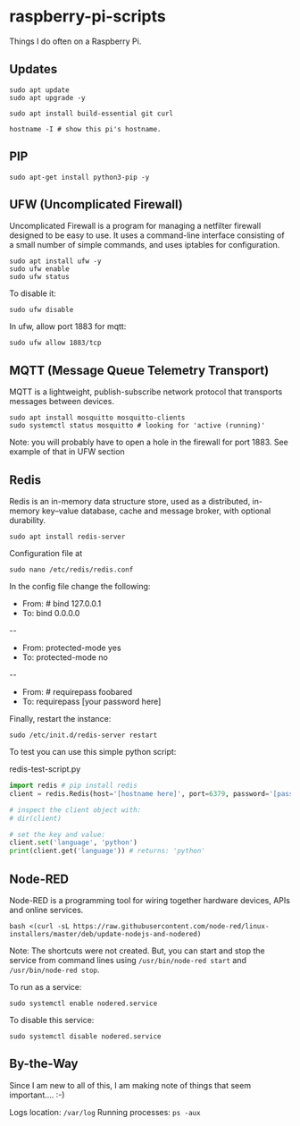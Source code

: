 # raspberry-pi-scripts
Things I do often on a Raspberry Pi.

## Updates

```shell
sudo apt update
sudo apt upgrade -y

sudo apt install build-essential git curl

hostname -I # show this pi's hostname.
```

## PIP

```
sudo apt-get install python3-pip -y
```

## UFW (Uncomplicated Firewall)

Uncomplicated Firewall is a program for managing a netfilter firewall designed to be easy to use. It uses a command-line interface consisting of a small number of simple commands, and uses iptables for configuration. 

```shell
sudo apt install ufw -y
sudo ufw enable
sudo ufw status
```

To disable it:
```shell
sudo ufw disable
```

In ufw, allow port 1883 for mqtt:

```shell
sudo ufw allow 1883/tcp
```

## MQTT (Message Queue Telemetry Transport)

MQTT is a lightweight, publish-subscribe network protocol that transports messages between devices.

```shell
sudo apt install mosquitto mosquitto-clients
sudo systemctl status mosquitto # looking for 'active (running)'
```

Note: you will probably have to open a hole in the firewall for port 1883. See example of that in UFW section

## Redis

Redis is an in-memory data structure store, used as a distributed, in-memory key–value database, cache and message broker, with optional durability.

```shell
sudo apt install redis-server
```

Configuration file at

```shell
sudo nano /etc/redis/redis.conf
```

In the config file change the following:

- From: # bind 127.0.0.1
- To: bind 0.0.0.0

--

- From: protected-mode yes
- To: protected-mode no
 
 --

- From: # requirepass foobared
- To: requirepass [your password here]

Finally, restart the instance:

```shell
sudo /etc/init.d/redis-server restart
```

To test you can use this simple python script:

redis-test-script.py
```python
import redis # pip install redis
client = redis.Redis(host='[hostname here]', port=6379, password='[password here]')

# inspect the client object with:
# dir(client)

# set the key and value:
client.set('language', 'python')
print(client.get('language')) # returns: 'python'
```

## Node-RED

Node-RED is a programming tool for wiring together hardware devices, APIs and online services.

```shell
bash <(curl -sL https://raw.githubusercontent.com/node-red/linux-installers/master/deb/update-nodejs-and-nodered)
```

Note: The shortcuts were not created. But, you can start and stop the service from command lines using `/usr/bin/node-red start` and `/usr/bin/node-red stop`.

To run as a service:
```shell
sudo systemctl enable nodered.service
```

To disable this service:

```shell
sudo systemctl disable nodered.service
```

## By-the-Way

Since I am new to all of this, I am making note of things that seem important.... :-)

Logs location: `/var/log`
Running processes: `ps -aux`
